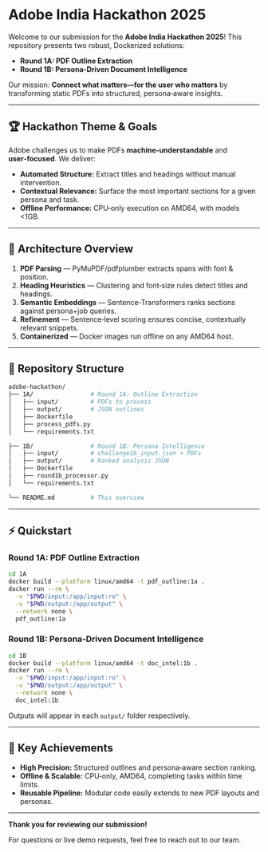 &#x20;&#x20;

# Adobe India Hackathon 2025

Welcome to our submission for the **Adobe India Hackathon 2025**! This repository presents two robust, Dockerized solutions:

- **Round 1A: PDF Outline Extraction**
- **Round 1B: Persona‑Driven Document Intelligence**

Our mission: **Connect what matters—for the user who matters** by transforming static PDFs into structured, persona‑aware insights.

---

## 🏆 Hackathon Theme & Goals

Adobe challenges us to make PDFs **machine‑understandable** and **user‑focused**. We deliver:

- **Automated Structure:** Extract titles and headings without manual intervention.
- **Contextual Relevance:** Surface the most important sections for a given persona and task.
- **Offline Performance:** CPU‑only execution on AMD64, with models <1GB.

---

## 🚀 Architecture Overview



1. **PDF Parsing**  — PyMuPDF/pdfplumber extracts spans with font & position.
2. **Heading Heuristics**  — Clustering and font‑size rules detect titles and headings.
3. **Semantic Embeddings**  — Sentence‑Transformers ranks sections against persona+job queries.
4. **Refinement**  — Sentence‑level scoring ensures concise, contextually relevant snippets.
5. **Containerized**  — Docker images run offline on any AMD64 host.

---

## 📁 Repository Structure

```bash
adobe-hackathon/
├── 1A/                # Round 1A: Outline Extraction
│   ├── input/         # PDFs to process
│   ├── output/        # JSON outlines
│   ├── Dockerfile
│   ├── process_pdfs.py
│   └── requirements.txt

├── 1B/                # Round 1B: Persona Intelligence
│   ├── input/         # challenge1b_input.json + PDFs
│   ├── output/        # Ranked analysis JSON
│   ├── Dockerfile
│   ├── round1b_processor.py
│   └── requirements.txt

└── README.md          # This overview
```

---

## ⚡ Quickstart

### Round 1A: PDF Outline Extraction

```bash
cd 1A
docker build --platform linux/amd64 -t pdf_outline:1a .
docker run --rm \
  -v "$PWD/input:/app/input:ro" \
  -v "$PWD/output:/app/output" \
  --network none \
  pdf_outline:1a
```

### Round 1B: Persona‑Driven Document Intelligence

```bash
cd 1B
docker build --platform linux/amd64 -t doc_intel:1b .
docker run --rm \
  -v "$PWD/input:/app/input:ro" \
  -v "$PWD/output:/app/output" \
  --network none \
  doc_intel:1b
```

Outputs will appear in each `output/` folder respectively.

---

## 🔑 Key Achievements

- **High Precision:** Structured outlines and persona‑aware section ranking.
- **Offline & Scalable:** CPU‑only, AMD64, completing tasks within time limits.
- **Reusable Pipeline:** Modular code easily extends to new PDF layouts and personas.

---

**Thank you for reviewing our submission!**

For questions or live demo requests, feel free to reach out to our team.

